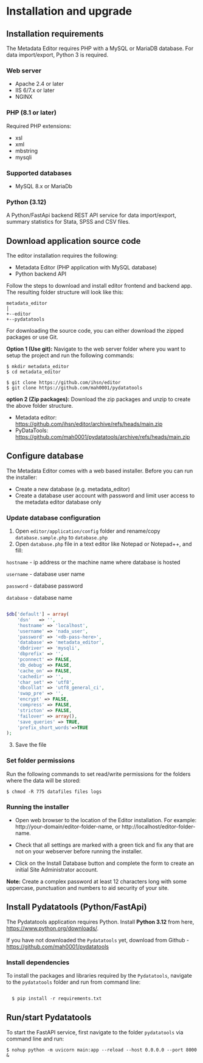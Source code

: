 # Installation and upgrade

## Installation requirements

The Metadata Editor requires PHP with a MySQL or MariaDB database. For data import/export, Python 3 is required.

### Web server

- Apache 2.4 or later
- IIS 6/7.x or later
- NGINX

### PHP (8.1 or later)

Required PHP extensions:
- xsl
- xml
- mbstring
- mysqli

### Supported databases

- MySQL 8.x or MariaDb

### Python (3.12)
A Python/FastApi backend REST API service for data import/export, summary statistics for Stata, SPSS and CSV files.


## Download application source code

The editor installation requires the following:
- Metadata Editor (PHP application with MySQL database)
- Python backend API

Follow the steps to download and install editor frontend and backend app. The resulting folder structure will look like this:

```
metadata_editor
│
+--editor
+--pydatatools
```

For downloading the source code, you can either download the zipped packages or use Git.

**Option 1 (Use git):** Navigate to the web server folder where you want to setup the project and run the following commands:

```
$ mkdir metadata_editor
$ cd metadata_editor

$ git clone https://github.com/ihsn/editor
$ git clone https://github.com/mah0001/pydatatools
```

**option 2 (Zip packages):** Download the zip packages and unzip to create the above folder structure.

- Metadata editor: https://github.com/ihsn/editor/archive/refs/heads/main.zip
- PyDataTools: https://github.com/mah0001/pydatatools/archive/refs/heads/main.zip
 

## Configure database

The Metadata Editor comes with a web based installer. Before you can run the installer:

 - Create a new database (e.g. metadata_editor)
 - Create a database user account with password and limit user access to the metadata editor database only
   

### Update database configuration

1. Open `editor/application/config` folder and rename/copy `database.sample.php` to `database.php`
2. Open `database.php` file in a text editor like Notepad or Notepad++, and fill:

`hostname` - ip address or the machine name where database is hosted

`username` - database user name 

`password` - database password

`database` - database name


```php

$db['default'] = array(
	'dsn'	=> '',
	'hostname' => 'localhost',
	'username' => 'nada_user',
	'password' => '<db-pass-here>',
	'database' => 'metadata_editor',
	'dbdriver' => 'mysqli',
	'dbprefix' => '',
	'pconnect' => FALSE,
	'db_debug' => FALSE,
	'cache_on' => FALSE,
	'cachedir' => '',
	'char_set' => 'utf8',
	'dbcollat' => 'utf8_general_ci',
	'swap_pre' => '',
	'encrypt' => FALSE,
	'compress' => FALSE,
	'stricton' => FALSE,
	'failover' => array(),
	'save_queries' => TRUE,
	'prefix_short_words'=>TRUE
);

```

3. Save the file

### Set folder permissions

Run the following commands to set read/write permissions for the folders where the data will be stored:

```
$ chmod -R 775 datafiles files logs
```


### Running the installer

- Open web browser to the location of the Editor installation. For example: http://your-domain/editor-folder-name, or http://localhost/editor-folder-name.

- Check that all settings are marked with a green tick and fix any that are not on your webserver before running the installer.

- Click on the Install Database button and complete the form to create an initial Site Administrator account.


**Note:** Create a complex password at least 12 characters long with some uppercase, punctuation and numbers to aid security of your site. 


## Install Pydatatools (Python/FastApi)

The Pydatatools application requires Python. Install **Python 3.12** from here, https://www.python.org/downloads/.

If you have not downloaded the `Pydatatools` yet, download from Github - https://github.com/mah0001/pydatatools

### Install dependencies

To install the packages and libraries required by the `Pydatatools`, navigate to the `pydatatools` folder and run from command line:

```python

  $ pip install -r requirements.txt

```

## Run/start Pydatatools
To start the FastAPI service, first navigate to the folder `pydatatools` via command line and run:

```
$ nohup python -m uvicorn main:app --reload --host 0.0.0.0 --port 8000 &
```
